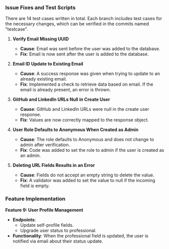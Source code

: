 ### Issue Fixes and Test Scripts

There are 14 test cases written in total. Each branch includes test cases for the necessary changes, which can be verified in the commits named "testcase".

1. **Verify Email Missing UUID**
   - **Cause**: Email was sent before the user was added to the database.
   - **Fix**: Email is now sent after the user is added to the database.

2. **Email ID Update to Existing Email**
   - **Cause**: A success response was given when trying to update to an already existing email.
   - **Fix**: Implemented a check to retrieve data based on email. If the email is already present, an error is thrown.

3. **GitHub and LinkedIn URLs Null in Create User**
   - **Cause**: GitHub and LinkedIn URLs were null in the create user response.
   - **Fix**: Values are now correctly mapped to the response object.

4. **User Role Defaults to Anonymous When Created as Admin**
   - **Cause**: The role defaults to Anonymous and does not change to admin after verification.
   - **Fix**: Code was added to set the role to admin if the user is created as an admin.

5. **Deleting URL Fields Results in an Error**
   - **Cause**: Fields do not accept an empty string to delete the value.
   - **Fix**: A validator was added to set the value to null if the incoming field is empty.

### Feature Implementation

**Feature 9: User Profile Management**
   - **Endpoints**:
     - Update self-profile fields.
     - Upgrade user status to professional.
   - **Functionality**: When the professional field is updated, the user is notified via email about their status update.